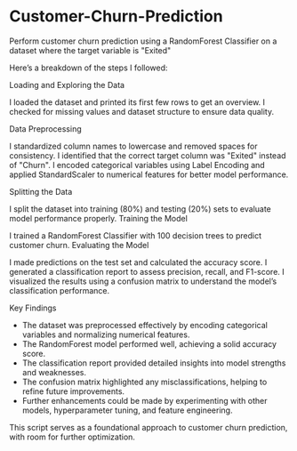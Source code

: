 # Customer-Churn-Prediction
Perform customer churn prediction using a RandomForest Classifier on a dataset where the target variable is "Exited"

Here’s a breakdown of the steps I followed:

Loading and Exploring the Data

I loaded the dataset and printed its first few rows to get an overview.
I checked for missing values and dataset structure to ensure data quality.

Data Preprocessing

I standardized column names to lowercase and removed spaces for consistency.
I identified that the correct target column was "Exited" instead of "Churn".
I encoded categorical variables using Label Encoding and applied StandardScaler to numerical features for better model performance.

Splitting the Data

I split the dataset into training (80%) and testing (20%) sets to evaluate model performance properly.
Training the Model

I trained a RandomForest Classifier with 100 decision trees to predict customer churn.
Evaluating the Model

I made predictions on the test set and calculated the accuracy score.
I generated a classification report to assess precision, recall, and F1-score.
I visualized the results using a confusion matrix to understand the model’s classification performance.

Key Findings
- The dataset was preprocessed effectively by encoding categorical variables and normalizing numerical features.
- The RandomForest model performed well, achieving a solid accuracy score.
- The classification report provided detailed insights into model strengths and weaknesses.
- The confusion matrix highlighted any misclassifications, helping to refine future improvements.
- Further enhancements could be made by experimenting with other models, hyperparameter tuning, and feature engineering.

This script serves as a foundational approach to customer churn prediction, with room for further optimization.
